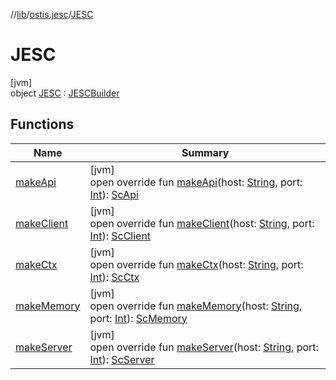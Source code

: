 //[lib](../../../index.md)/[ostis.jesc](../index.md)/[JESC](index.md)

# JESC

[jvm]\
object [JESC](index.md) : [JESCBuilder](../-j-e-s-c-builder/index.md)

## Functions

| Name | Summary |
|---|---|
| [makeApi](make-api.md) | [jvm]<br>open override fun [makeApi](make-api.md)(host: [String](https://kotlinlang.org/api/latest/jvm/stdlib/kotlin/-string/index.html), port: [Int](https://kotlinlang.org/api/latest/jvm/stdlib/kotlin/-int/index.html)): [ScApi](../../ostis.jesc.api/-sc-api/index.md) |
| [makeClient](make-client.md) | [jvm]<br>open override fun [makeClient](make-client.md)(host: [String](https://kotlinlang.org/api/latest/jvm/stdlib/kotlin/-string/index.html), port: [Int](https://kotlinlang.org/api/latest/jvm/stdlib/kotlin/-int/index.html)): [ScClient](../../ostis.jesc.client/-sc-client/index.md) |
| [makeCtx](make-ctx.md) | [jvm]<br>open override fun [makeCtx](make-ctx.md)(host: [String](https://kotlinlang.org/api/latest/jvm/stdlib/kotlin/-string/index.html), port: [Int](https://kotlinlang.org/api/latest/jvm/stdlib/kotlin/-int/index.html)): [ScCtx](../../ostis.jesc.ctx/-sc-ctx/index.md) |
| [makeMemory](make-memory.md) | [jvm]<br>open override fun [makeMemory](make-memory.md)(host: [String](https://kotlinlang.org/api/latest/jvm/stdlib/kotlin/-string/index.html), port: [Int](https://kotlinlang.org/api/latest/jvm/stdlib/kotlin/-int/index.html)): [ScMemory](../../ostis.jesc.memory/-sc-memory/index.md) |
| [makeServer](make-server.md) | [jvm]<br>open override fun [makeServer](make-server.md)(host: [String](https://kotlinlang.org/api/latest/jvm/stdlib/kotlin/-string/index.html), port: [Int](https://kotlinlang.org/api/latest/jvm/stdlib/kotlin/-int/index.html)): [ScServer](../../ostis.jesc.kpm/-sc-server/index.md) |
